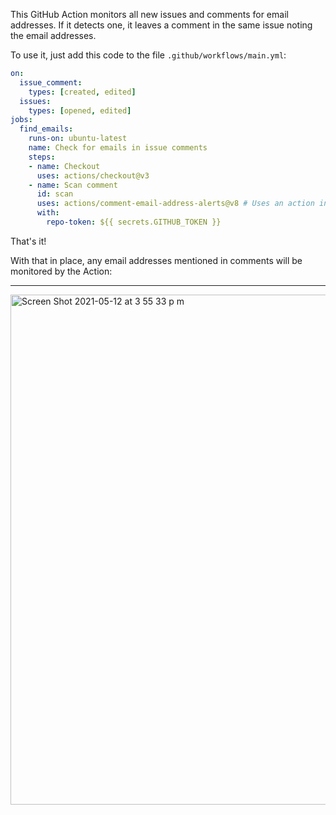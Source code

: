 This GitHub Action monitors all new issues and comments for email addresses. If it detects one, it leaves a comment in the same issue noting the email addresses.

To use it, just add this code to the file `.github/workflows/main.yml`:

```yaml
on:
  issue_comment:
    types: [created, edited]
  issues:
    types: [opened, edited]
jobs:
  find_emails:
    runs-on: ubuntu-latest
    name: Check for emails in issue comments
    steps:
    - name: Checkout
      uses: actions/checkout@v3
    - name: Scan comment
      id: scan
      uses: actions/comment-email-address-alerts@v8 # Uses an action in the root directory
      with:
        repo-token: ${{ secrets.GITHUB_TOKEN }}
```

That's it!

With that in place, any email addresses mentioned in comments will be monitored by the Action:

---

<img width="816" alt="Screen Shot 2021-05-12 at 3 55 33 p m" src="https://user-images.githubusercontent.com/44826516/118049129-85407080-b33a-11eb-8c9b-69a70678e3d2.png">
